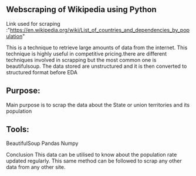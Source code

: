 
## Webscraping of Wikipedia using Python ##

Link used for scraping :"https://en.wikipedia.org/wiki/List_of_countries_and_dependencies_by_population"

This is a technique to retrieve large amounts of data from the internet.
This technique is highly useful in competitive pricing.there are different techniques involved in scrapping but the most common one is beautifulsoup.
The data stored are unstructured and it is then converted to structured format before EDA

## Purpose: ##
Main purpose is to scrap the data about the State or union territories and its population

## Tools: ##
BeautifulSoup
Pandas
Numpy

Conclusion
This data can be utilised to know about the population rate updated regularly.
This same method can be followed to scrap any other data from any other site.
